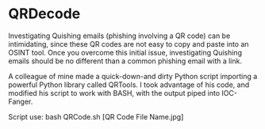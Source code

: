 # QRDecode
Investigating Quishing emails (phishing involving a QR code) can be intimidating, since these QR codes are not easy to copy and paste into an OSINT tool. Once you overcome this initial issue, investigating Quishing emails should be no different than a common phishing email with a link.

A colleague of mine made a quick-down-and dirty Python script importing a powerful Python library called QRTools. I took advantage of his code, and modified his script to work with BASH, with the output piped into IOC-Fanger.

Script use:
bash QRCode.sh [QR Code File Name.jpg]
